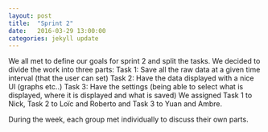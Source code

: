 ```yaml
---
layout: post
title:  "Sprint 2"
date:   2016-03-29 13:00:00
categories: jekyll update
---
```

We all met to define our goals for sprint 2 and split the tasks.
We decided to divide the work into three parts:
Task 1: Save all the raw data at a given time interval (that the user can set)
Task 2: Have the data displayed with a nice UI (graphs etc..)
Task 3: Have the settings (being able to select what is displayed, where it is displayed and what is saved)
We assigned Task 1 to Nick, Task 2 to Loïc and Roberto and Task 3 to Yuan and Ambre.

During the week, each group met individually to discuss their own parts.